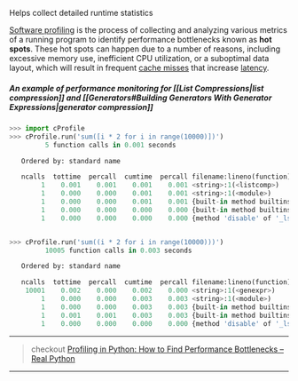 Helps collect detailed runtime statistics

[Software profiling](https://en.wikipedia.org/wiki/Profiling_(computer_programming)) is the process of collecting and analyzing various metrics of a running program to identify performance bottlenecks known as **hot spots**. These hot spots can happen due to a number of reasons, including excessive memory use, inefficient CPU utilization, or a suboptimal data layout, which will result in frequent [cache misses](https://en.wikipedia.org/wiki/CPU_cache#Cache_miss) that increase [latency](https://en.wikipedia.org/wiki/Latency_(engineering)).

##### An example of performance monitoring for [[List Compressions|list compression]] and [[Generators#Building Generators With Generator Expressions|generator compression]]

```python
>>> import cProfile
>>> cProfile.run('sum([i * 2 for i in range(10000)])')
         5 function calls in 0.001 seconds

   Ordered by: standard name

   ncalls  tottime  percall  cumtime  percall filename:lineno(function)
        1    0.001    0.001    0.001    0.001 <string>:1(<listcomp>)
        1    0.000    0.000    0.001    0.001 <string>:1(<module>)
        1    0.000    0.000    0.001    0.001 {built-in method builtins.exec}
        1    0.000    0.000    0.000    0.000 {built-in method builtins.sum}
        1    0.000    0.000    0.000    0.000 {method 'disable' of '_lsprof.Profiler' objects}


>>> cProfile.run('sum((i * 2 for i in range(10000)))')
         10005 function calls in 0.003 seconds

   Ordered by: standard name

   ncalls  tottime  percall  cumtime  percall filename:lineno(function)
    10001    0.002    0.000    0.002    0.000 <string>:1(<genexpr>)
        1    0.000    0.000    0.003    0.003 <string>:1(<module>)
        1    0.000    0.000    0.003    0.003 {built-in method builtins.exec}
        1    0.001    0.001    0.003    0.003 {built-in method builtins.sum}
        1    0.000    0.000    0.000    0.000 {method 'disable' of '_lsprof.Profiler' objects}
```

---

> checkout [Profiling in Python: How to Find Performance Bottlenecks – Real Python](https://realpython.com/python-profiling/)

---

